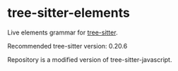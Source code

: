 tree-sitter-elements
====================

Live elements grammar for [tree-sitter][].

Recommended tree-sitter version: 0.20.6

[tree-sitter]: https://github.com/tree-sitter/tree-sitter

Repository is a modified version of tree-sitter-javascript.